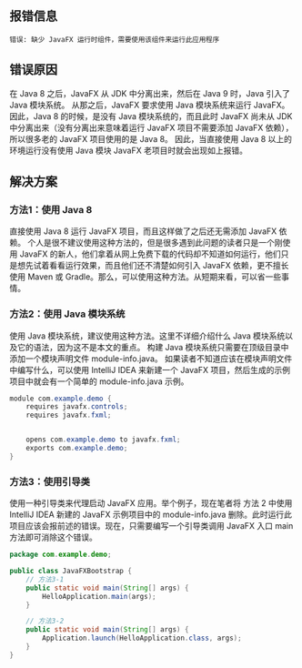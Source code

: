 ## 报错信息
```
错误: 缺少 JavaFX 运行时组件，需要使用该组件来运行此应用程序
```


## 错误原因
在 Java 8 之后，JavaFX 从 JDK 中分离出来，然后在 Java 9 时，Java 引入了 Java 模块系统。
从那之后，JavaFX 要求使用 Java 模块系统来运行 JavaFX。因此，Java 8 的时候，是没有 Java 模块系统的，而且此时 JavaFX 尚未从 JDK 中分离出来（没有分离出来意味着运行 JavaFX 项目不需要添加 JavaFX 依赖），所以很多老的 JavaFX 项目使用的是 Java 8。
因此，当直接使用 Java 8 以上的环境运行没有使用 Java 模块 JavaFX 老项目时就会出现如上报错。


## 解决方案

### 方法1：使用 Java 8
直接使用 Java 8 运行 JavaFX 项目，而且这样做了之后还无需添加 JavaFX 依赖。
个人是很不建议使用这种方法的，但是很多遇到此问题的读者只是一个刚使用 JavaFX 的新人，他们拿着从网上免费下载的代码却不知道如何运行，他们只是想先试着看看运行效果，而且他们还不清楚如何引入 JavaFX 依赖，更不擅长使用 Maven 或 Gradle。那么，可以使用这种方法。从短期来看，可以省一些事情。

### 方法2：使用 Java 模块系统
使用 Java 模块系统，建议使用这种方法。这里不详细介绍什么 Java 模块系统以及它的语法，因为这不是本文的重点。
构建 Java 模块系统只需要在顶级目录中添加一个模块声明文件 module-info.java。
如果读者不知道应该在模块声明文件中编写什么，可以使用 IntelliJ IDEA 来新建一个 JavaFX 项目，然后生成的示例项目中就会有一个简单的 module-info.java 示例。
```java
module com.example.demo {
    requires javafx.controls;
    requires javafx.fxml;


    opens com.example.demo to javafx.fxml;
    exports com.example.demo;
}
```

### 方法3：使用引导类
使用一种引导类来代理启动 JavaFX 应用。举个例子，现在笔者将 方法 2 中使用 IntelliJ IDEA 新建的 JavaFX 示例项目中的 module-info.java 删除。此时运行此项目应该会报前述的错误。现在，只需要编写一个引导类调用 JavaFX 入口 main 方法即可消除这个错误。
```java
package com.example.demo;

public class JavaFXBootstrap {
    // 方法3-1
    public static void main(String[] args) {
        HelloApplication.main(args);
    }

    // 方法3-2
    public static void main(String[] args) {
        Application.launch(HelloApplication.class, args);
    }
}
```
